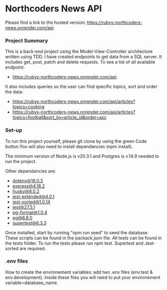 # Northcoders News API

Please find a link to the hosted version:
https://rubys-northcoders-news.onrender.com/api

### Project Summary ###
This is a back-end project using the Model-View-Controller architecture written using TDD. I have created endpoints to get data from a SQL server. It includes get, post, patch and delete requests.
To see a list of all available endpoint: 
* https://rubys-northcoders-news.onrender.com/api. 

It also includes queries so the user can find specific topics, sort and order the data: 
* https://rubys-northcoders-news.onrender.com/api/articles?topics=cooking
* https://rubys-northcoders-news.onrender.com/api/articles?topics=football&sort_by=article_id&order=asc

### Set-up ###
To run this project yourself, please git clone by using the green Code button.You will also need to install dependancies (npm install).

The minimum version of Node.js is v20.3.1 and Postgres is v.14.9 needed to run the project.

Other dependancies are: 
* dotenv@16.0.3
* express@4.18.2
* husky@8.0.2
* jest-extended@4.0.1
* jest-sorted@1.0.14
* jest@27.5.1
* pg-format@1.0.4
* pg@8.8.0
* supertest@6.3.3

Once installed, start by running "npm run seed" to seed the database. These scripts can be found in the packack.json file. 
All tests can be found in the tests folder. To run the tests please run npm test. Supertest and Jest-sorted are required. 

### .env files ###
How to create the environement variables: add two .env files (env.test & env.development). Inside these files you will need to put your environement variable=database_name. 
